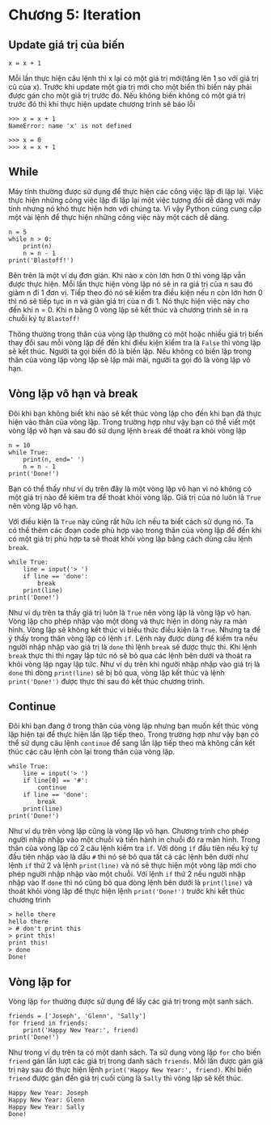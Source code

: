 # Chương 5: Iteration

## Update giá trị của biến

```
x = x + 1
```

Mỗi lần thực hiện câu lệnh thì x lại có một giá trị mới(tăng lên 1 so với giá trị cũ của x). Trước khi update một gía trị mới cho một biến thì biến này phải được gán cho một giá trị trước đó. Nếu không biến không có một giá trị trước đó thì khi thực hiện update chương trình sẽ báo lỗi

```
>>> x = x + 1
NameError: name 'x' is not defined
```

```
>>> x = 0
>>> x = x + 1
```

## While

Máy tính thường được sử dụng để thực hiện các công việc lặp đi lặp lại. Việc thực hiện những công việc lặp đi lặp lại một việc tương đối dễ dàng với máy tính nhưng nó khó thực hiện hơn với chúng ta. Vì vậy Python cũng cung cấp một vài lệnh để thực hiện những công việc này một cách dễ dàng.

```
n = 5
while n > 0:
    print(n)
    n = n - 1
print('Blastoff!')
```

Bên trên là một ví dụ đơn giản. Khi nào x còn lớn hơn 0 thì vòng lặp vẫn được thực hiện. Mỗi lần thực hiện vòng lặp nó sẽ in ra giá trị của n sau đó giảm n đi 1 đơn vị. Tiếp theo đó nó sẽ kiểm tra điều kiện nếu n còn lớn hơn 0 thì nó sẽ tiếp tục in n và giản giá trị của n đi 1. Nó thực hiện việc này cho đến khi n = 0. Khi n bằng 0 vòng lặp sẽ kết thúc và chương trình sẽ in ra chuỗi ký tự `Blastoff!`

Thông thường trong thân của vòng lặp thường có một hoặc nhiều giá trị biến thay đổi sau mỗi vòng lặp để đến khi điều kiện kiểm tra là `False` thì vòng lặp sẽ kết thúc.  Người ta gọi biến đó là biến lặp. Nếu không có biến lặp trong thân của vòng lặp vòng lặp sẽ lặp mãi mãi, người ta gọi đó là vòng lặp vô hạn.

## Vòng lặp vô hạn và break

Đôi khi bạn không biết khi nào sẽ kết thúc vòng lặp cho đến khi bạn đã thực hiện vào thân của vòng lặp. Trong trường hợp như vậy bạn có thể viết một vòng lặp vô hạn và sau đó sử dụng lệnh `break` để thoát ra khỏi vòng lặp

```
n = 10
while True:
    print(n, end=' ')
    n = n - 1
print('Done!')
```

Bạn có thể thấy như ví dụ trên đây là một vòng lặp vô hạn vì nó không có một giá trị nào để kiêm tra để thoát khỏi vòng lặp. Giá trị của nó luôn là `True` nên vòng lặp vô hạn.

Với điều kiện là `True` này cũng rất hữu ích nếu ta biết cách sử dụng nó. Ta có thể thêm các đoạn code phù hợp vào trong thân của vòng lặp để đến khi có một giá trị phù hợp ta sẽ thoát khỏi vòng lặp bằng cách dùng câu lệnh `break`.

```
while True:
    line = input('> ')
    if line == 'done':
        break
    print(line)
print('Done!')
```

Như ví dụ trên ta thấy giá trị luôn là `True` nên vòng lặp là vòng lặp vô hạn. Vòng lặp cho phép nhập vào một dòng và thực hiện in dòng này ra màn hình. Vòng lặp sẽ không kết thúc vì biểu thức điều kiện là `True`. Nhưng ta để ý thấy trong thân vòng lặp có lệnh `if`. Lệnh này được dùng để kiểm tra nếu người nhập nhập vào giá trị là `done` thì lệnh `break` sẽ được thực thi. Khi lệnh `break` thực thi thì ngay lập tức nó sẽ bỏ qua các lệnh bên dưới và thoát ra khỏi vòng lặp ngay lập tức. Như ví dụ trên khi người nhập nhập vào giá trị là `done` thì dòng `print(line)` sẽ bị bỏ qua, vòng lặp kết thúc và lệnh `print('Done!')` được thực thi sau đó kết thúc chương trình.

## Continue

Đôi khi bạn đang ở trong thân của vòng lặp nhưng bạn muốn kết thúc vòng lặp hiện tại để thực hiện lần lặp tiếp theo. Trong trường hợp như vậy bạn có thể sử dụng câu lệnh `continue` để sang lần lặp tiếp theo mà không cần kết thúc các câu lệnh còn lại trong thân của vòng lặp.

```
while True:
    line = input('> ')
    if line[0] == '#':
        continue
    if line == 'done':
        break
    print(line)
print('Done!')
```

Như ví dụ trên vòng lặp cũng là vòng lặp vô hạn. Chương trình cho phép người nhập nhập vào một chuỗi và tiến hành in chuỗi đó ra màn hình. Trong thân của vòng lặp có 2 câu lệnh kiểm tra `if`. Với dòng `if` đầu tiên nếu ký tự đầu tiên nhập vào là dấu `#` thì nó sẽ bỏ qua tất cả các lệnh bên dưới như lệnh `if` thứ 2 và lệnh `print(line)` và nó sẽ thực hiện một vòng lặp mới cho phép người nhập nhập vào một chuỗi. Với lệnh `if` thứ 2 nếu người nhập nhập vào lf `done` thì nó cũng bỏ qua dòng lệnh bên dưới là `print(line)` và thoát khỏi vòng lặp để thực hiện lệnh `print('Done!')` trước khi kết thúc chương trình

```
> hello there
hello there
> # don't print this
> print this!
print this!
> done
Done!
```

## Vòng lặp for

Vòng lặp `for` thường được sử dụng để lấy các giá trị trong một sanh sách.

```
friends = ['Joseph', 'Glenn', 'Sally']
for friend in friends:
    print('Happy New Year:', friend)
print('Done!')
```

Như trong ví dụ trên ta có một danh sách. Ta sử dụng vòng lặp `for` cho biến `friend` gán lần lượt các giá trị trong danh sách `friends`. Mỗi lần được gán giá trị này sau đó thực hiện lệnh `print('Happy New Year:', friend)`. Khi biến `friend` được gán đến giá trị cuối cùng là `Sally` thì vòng lặp sẽ kết thúc.

```
Happy New Year: Joseph
Happy New Year: Glenn
Happy New Year: Sally
Done!
```
